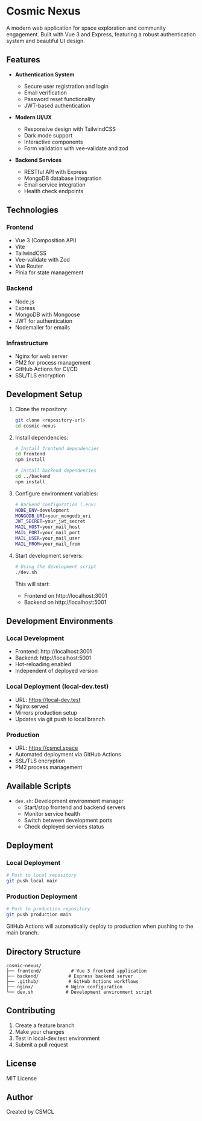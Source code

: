 # Cosmic Nexus

A modern web application for space exploration and community engagement. Built with Vue 3 and Express, featuring a robust authentication system and beautiful UI design.

## Features

- **Authentication System**
  - Secure user registration and login
  - Email verification
  - Password reset functionality
  - JWT-based authentication

- **Modern UI/UX**
  - Responsive design with TailwindCSS
  - Dark mode support
  - Interactive components
  - Form validation with vee-validate and zod

- **Backend Services**
  - RESTful API with Express
  - MongoDB database integration
  - Email service integration
  - Health check endpoints

## Technologies

### Frontend
- Vue 3 (Composition API)
- Vite
- TailwindCSS
- Vee-validate with Zod
- Vue Router
- Pinia for state management

### Backend
- Node.js
- Express
- MongoDB with Mongoose
- JWT for authentication
- Nodemailer for emails

### Infrastructure
- Nginx for web server
- PM2 for process management
- GitHub Actions for CI/CD
- SSL/TLS encryption

## Development Setup

1. Clone the repository:
   ```bash
   git clone <repository-url>
   cd cosmic-nexus
   ```

2. Install dependencies:
   ```bash
   # Install frontend dependencies
   cd frontend
   npm install

   # Install backend dependencies
   cd ../backend
   npm install
   ```

3. Configure environment variables:
   ```bash
   # Backend configuration (.env)
   NODE_ENV=development
   MONGODB_URI=your_mongodb_uri
   JWT_SECRET=your_jwt_secret
   MAIL_HOST=your_mail_host
   MAIL_PORT=your_mail_port
   MAIL_USER=your_mail_user
   MAIL_FROM=your_mail_from
   ```

4. Start development servers:
   ```bash
   # Using the development script
   ./dev.sh
   ```

   This will start:
   - Frontend on http://localhost:3001
   - Backend on http://localhost:5001

## Development Environments

### Local Development
- Frontend: http://localhost:3001
- Backend: http://localhost:5001
- Hot-reloading enabled
- Independent of deployed version

### Local Deployment (local-dev.test)
- URL: https://local-dev.test
- Nginx served
- Mirrors production setup
- Updates via git push to local branch

### Production
- URL: https://csmcl.space
- Automated deployment via GitHub Actions
- SSL/TLS encryption
- PM2 process management

## Available Scripts

- `dev.sh`: Development environment manager
  - Start/stop frontend and backend servers
  - Monitor service health
  - Switch between development ports
  - Check deployed services status

## Deployment

### Local Deployment
```bash
# Push to local repository
git push local main
```

### Production Deployment
```bash
# Push to production repository
git push production main
```

GitHub Actions will automatically deploy to production when pushing to the main branch.

## Directory Structure

```
cosmic-nexus/
├── frontend/           # Vue 3 frontend application
├── backend/           # Express backend server
├── .github/           # GitHub Actions workflows
├── nginx/            # Nginx configuration
└── dev.sh            # Development environment script
```

## Contributing

1. Create a feature branch
2. Make your changes
3. Test in local-dev.test environment
4. Submit a pull request

## License

MIT License

## Author

Created by CSMCL

